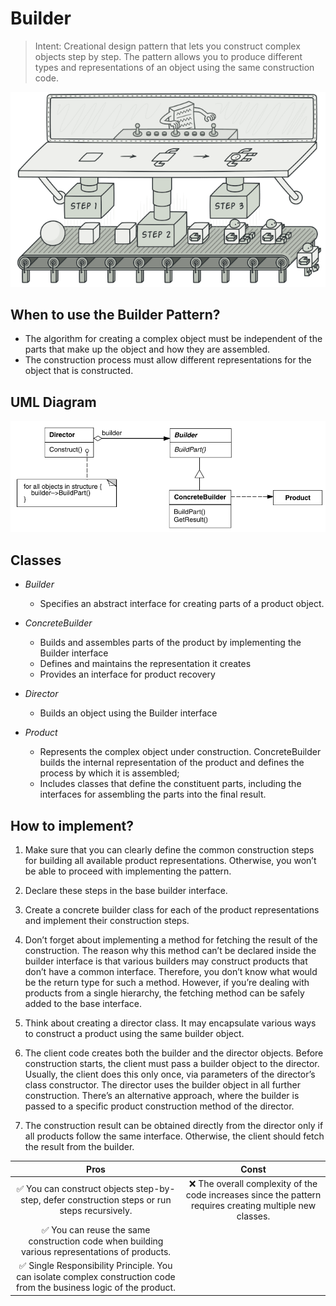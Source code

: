# Builder

> Intent: Creational design pattern that lets you construct complex objects step by step. The pattern allows you to produce different types and representations of an object using the same construction code.

<p align="center">
    <img src="assets/analogy.png">
</p>

## When to use the Builder Pattern?

* The algorithm for creating a complex object must be independent of the parts that make up the object and how they are assembled.
* The construction process must allow different representations for the object that is constructed.

## UML Diagram

<p align="center">
    <img src="assets/uml.png">
</p>

## Classes

* *Builder*
  * Specifies an abstract interface for creating parts of a product object.

* *ConcreteBuilder*
  * Builds and assembles parts of the product by implementing the Builder interface
  * Defines and maintains the representation it creates
  * Provides an interface for product recovery
* *Director*
  * Builds an object using the Builder interface
* *Product*
  * Represents the complex object under construction. ConcreteBuilder builds the internal representation of the product and defines the process by which it is assembled;
  * Includes classes that define the constituent parts, including the interfaces for assembling the parts into the final result.

## How to implement?

1. Make sure that you can clearly define the common construction steps for building all available product representations. Otherwise, you won’t be able to proceed with implementing the pattern.

2. Declare these steps in the base builder interface.

3. Create a concrete builder class for each of the product representations and implement their construction steps.

4. Don’t forget about implementing a method for fetching the result of the construction. The reason why this method can’t be declared inside the builder interface is that various builders may construct products that don’t have a common interface. Therefore, you don’t know what would be the return type for such a method. However, if you’re dealing with products from a single hierarchy, the fetching method can be safely added to the base interface.

5. Think about creating a director class. It may encapsulate various ways to construct a product using the same builder object.

6. The client code creates both the builder and the director objects. Before construction starts, the client must pass a builder object to the director. Usually, the client does this only once, via parameters of the director’s class constructor. The director uses the builder object in all further construction. There’s an alternative approach, where the builder is passed to a specific product construction method of the director.

7. The construction result can be obtained directly from the director only if all products follow the same interface. Otherwise, the client should fetch the result from the builder.

| Pros | Const |
|:-:|:-:|
|✅ You can construct objects step-by-step, defer construction steps or run steps recursively.|❌ The overall complexity of the code increases since the pattern requires creating multiple new classes.|
|✅ You can reuse the same construction code when building various representations of products.|
|✅ Single Responsibility Principle. You can isolate complex construction code from the business logic of the product.|
